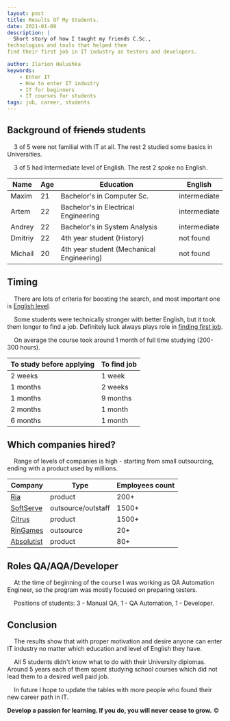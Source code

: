 ```yaml
---
layout: post
title: Results Of My Students.
date: 2021-01-08
description: |
  Short story of how I taught my friends C.Sc., 
technologies and tools that helped them
find their first job in IT industry as testers and developers.

author: Ilarion Halushka
keywords:
    - Enter IT
    - How to enter IT industry
    - IT for beginners
    - IT courses for students
tags: job, career, students
---
```


## Background of ~~friends~~ students

&nbsp;&nbsp;&nbsp; 3 of 5 were not familial with IT at all. The rest 2 studied some basics in Universities.

&nbsp;&nbsp;&nbsp; 3 of 5 had Intermediate level of English. The rest 2 spoke no English.

Name | Age | Education | English 
--- | --- | --- | --- 
Maxim | 21 | Bachelor's in Computer Sc. | intermediate
Artem | 22 | Bachelor's in Electrical Engineering | intermediate
Andrey | 22 | Bachelor's in System Analysis | intermediate
Dmitriy | 22 | 4th year student (History) | not found
Michail | 20 | 4th year student (Mechanical Engineering) | not found

## Timing

&nbsp;&nbsp;&nbsp; There are lots of criteria for boosting the search, and most important one is
[English level](2020-06-21-Learning-Multiple-Foreign-Languages.markdown).

&nbsp;&nbsp;&nbsp; Some students were technically stronger with better English,
but it took them longer to find a job.
Definitely luck always plays role in [finding first job](2020-07-01-How-To-Find-The-First-Job.markdown).

&nbsp;&nbsp;&nbsp; On average the course took around 1 month of full time studying (200-300 hours).

To study before applying | To find job
--- | ---
2 weeks | 1 week
1 months | 2 weeks
1 months | 9 months
2 months | 1 month
6 months | 1 month

## Which companies hired?

&nbsp;&nbsp;&nbsp; Range of levels of companies is high - starting from small outsourcing, ending with a product used by millions.

Company | Type | Employees count
--- | --- | ---
[Ria](https://jobs.dou.ua/companies/ria/) | product | 200+
[SoftServe](https://jobs.dou.ua/companies/softserve/) | outsource/outstaff | 1500+
[Citrus](https://jobs.dou.ua/companies/citrus-ua/) | product | 1500+
[RinGames](https://jobs.dou.ua/companies/ringames/) | outsource | 20+
[Absolutist](https://jobs.dou.ua/companies/absolutist/) | product | 80+

## Roles QA/AQA/Developer

&nbsp;&nbsp;&nbsp; At the time of beginning of the course I was working as QA Automation Engineer,
so the program was mostly focused on preparing testers.

&nbsp;&nbsp;&nbsp;  Positions of students: 3 - Manual QA, 1 - QA Automation, 1 - Developer.

## Conclusion

&nbsp;&nbsp;&nbsp; The results show that with proper motivation and desire anyone can
enter IT industry no matter which education and level of English they have.

&nbsp;&nbsp;&nbsp; All 5 students didn't know what to do with their University diplomas.
Around 5 years each of them spent studying school courses which did not lead them to
a desired well paid job.

&nbsp;&nbsp;&nbsp; In future I hope to update the tables with more people 
who found their new career path in IT.

**Develop a passion for learning. If you do, you will never cease to grow.** ©
